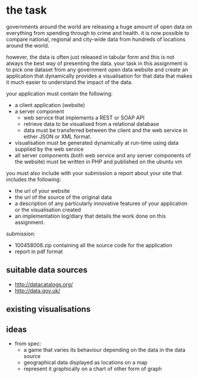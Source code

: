 #   the task

governments around the world are releasing a huge amount of open data on everything from spending through to crime and health. it is now possible to compare national, regional and city-wide data from hundreds of locations around the world.

however, the data is often just released in tabular form and this is not always the best way of presenting the data. your task in this assignment is to pick one dataset from any government open data website and create an application that dynamically provides a visualisation for that data that makes it much easier to understand the impact of the data.

your application must contain the following:

*   a client application (website)
*   a server component
    *   web service that implements a REST or SOAP API 
    *   retrieve data to be visualised from a relational database
    *   data must be transferred between the client and the web service in either JSON or XML format.
*   visualisation must be generated dynamically at run-time using data supplied by the web service
*   all server components (both web service and any server components of the website) must be written in PHP and published on the ubuntu vm

you must also include with your submission a report about your site that includes the following:

*   the url of your website
*   the url of the source of the original data
*   a description of any particularly innovative features of your application or the visualisation created
*   an implementation log/diary that details the work done on this assignment.

submission:

*   100458008.zip containing all the source code for the application
*   report in pdf format

##  suitable data sources

*   http://datacatalogs.org/
*   http://data.gov.uk/

##  existing visualisations

##  ideas

*   from spec:
    *   a game that varies its behaviour depending on the data in the data source
    *   geographical data displayed as locations on a map
    *   represent it graphically on a chart of other form of graph
